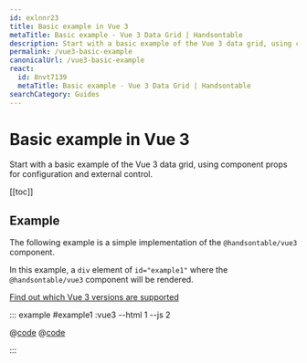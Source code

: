 ```yaml
---
id: exlnnr23
title: Basic example in Vue 3
metaTitle: Basic example - Vue 3 Data Grid | Handsontable
description: Start with a basic example of the Vue 3 data grid, using component props for configuration and external control.
permalink: /vue3-basic-example
canonicalUrl: /vue3-basic-example
react:
  id: 8nvt7139
  metaTitle: Basic example - Vue 3 Data Grid | Handsontable
searchCategory: Guides
---
```


# Basic example in Vue 3

Start with a basic example of the Vue 3 data grid, using component props for configuration and external control.

[[toc]]

## Example

The following example is a simple implementation of the `@handsontable/vue3` component.

In this example, a `div` element of `id="example1"` where the `@handsontable/vue3` component will be rendered.

[Find out which Vue 3 versions are supported](@/guides/integrate-with-vue3/vue3-installation/vue3-installation.md#vue-3-version-support)

::: example #example1 :vue3 --html 1 --js 2

@[code](@/content/guides/integrate-with-vue3/vue3-simple-example/vue/example1.html)
@[code](@/content/guides/integrate-with-vue3/vue3-simple-example/vue/example1.js)

:::
